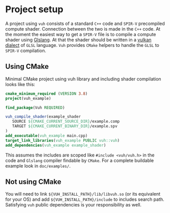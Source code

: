 # Project setup
A project using ```vuh``` consists of a standard ```C++``` code and ```SPIR-V``` precompiled
compute shader.
Connection between the two is made in the ```C++``` code.
At the moment the easiest way to get a ```SPIR-V``` file is to compile a
compute shader using [Glslang](https://github.com/KhronosGroup/glslang).
At that the shader should be written in a [vulkan dialect](https://github.com/KhronosGroup/GLSL/blob/master/extensions/khr/GL_KHR_vulkan_glsl.txt)
of ```GLSL``` language.
```Vuh``` provides ```CMake``` helpers to handle the ```GLSL``` to ```SPIR-V``` compilation.

## Using CMake
Minimal CMake project using vuh library and including shader compilation looks like this:
```cmake
cmake_minimum_required (VERSION 3.8)
project(vuh_example)

find_package(Vuh REQUIRED)

vuh_compile_shader(example_shader
   SOURCE ${CMAKE_CURRENT_SOURCE_DIR}/example.comp
   TARGET ${CMAKE_CURRENT_BINARY_DIR}/example.spv
)
add_executable(vuh_example main.cpp)
target_link_libraries(vuh_example PUBLIC vuh::vuh)
add_dependencies(vuh_example example_shader)
```
This assumes the includes are scoped like ```#include <vuh/vuh.h>``` in the code
and ```Glslang``` compiler findable by ```CMake```. For a complete buildable example look in ```doc/examples/```.

## Not using CMake
You will need to link ```${VUH_INSTALL_PATH}/lib/libvuh.so``` (or its equivalent for your OS)
and add ```${VUH_INSTALL_PATH}/include``` to includes search path.
Satisfying ```vuh``` public dependencies is your responsibility as well.
